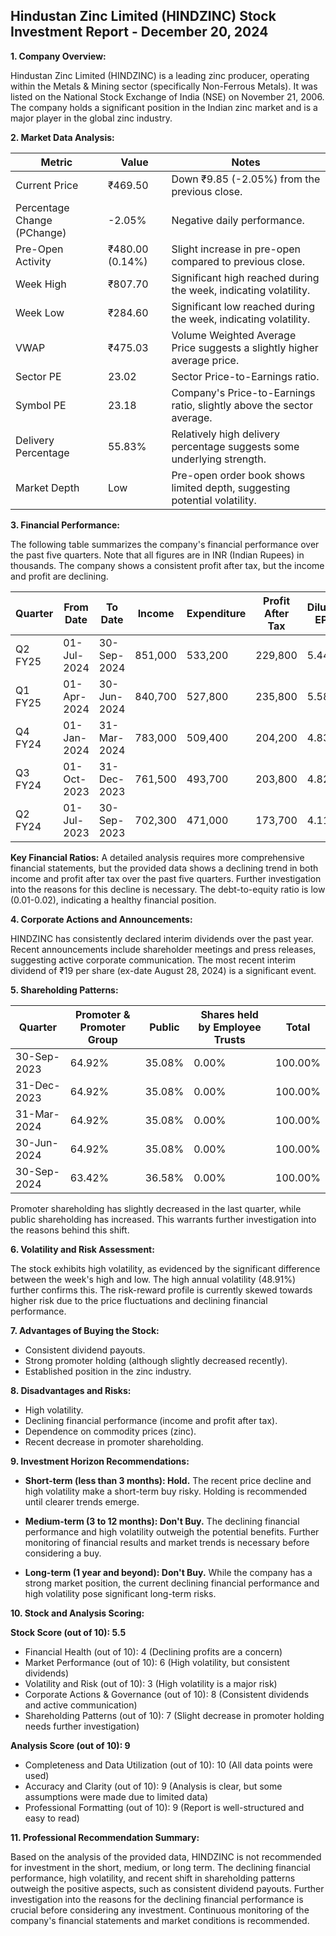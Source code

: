 ## Hindustan Zinc Limited (HINDZINC) Stock Investment Report - December 20, 2024

**1. Company Overview:**

Hindustan Zinc Limited (HINDZINC) is a leading zinc producer, operating within the Metals & Mining sector (specifically Non-Ferrous Metals).  It was listed on the National Stock Exchange of India (NSE) on November 21, 2006.  The company holds a significant position in the Indian zinc market and is a major player in the global zinc industry.

**2. Market Data Analysis:**

| Metric                     | Value          | Notes                                                              |
|-----------------------------|-----------------|----------------------------------------------------------------------|
| Current Price               | ₹469.50        |  Down ₹9.85 (-2.05%) from the previous close.                       |
| Percentage Change (PChange) | -2.05%          | Negative daily performance.                                          |
| Pre-Open Activity          | ₹480.00 (0.14%) | Slight increase in pre-open compared to previous close.             |
| Week High                   | ₹807.70        | Significant high reached during the week, indicating volatility.     |
| Week Low                    | ₹284.60        | Significant low reached during the week, indicating volatility.     |
| VWAP                        | ₹475.03        | Volume Weighted Average Price suggests a slightly higher average price.|
| Sector PE                   | 23.02          | Sector Price-to-Earnings ratio.                                     |
| Symbol PE                   | 23.18          | Company's Price-to-Earnings ratio, slightly above the sector average.|
| Delivery Percentage         | 55.83%          | Relatively high delivery percentage suggests some underlying strength.|
| Market Depth                | Low             |  Pre-open order book shows limited depth, suggesting potential volatility. |


**3. Financial Performance:**

The following table summarizes the company's financial performance over the past five quarters.  Note that all figures are in INR (Indian Rupees) in thousands.  The company shows a consistent profit after tax, but the income and profit are declining.

| Quarter      | From Date     | To Date       | Income     | Expenditure | Profit After Tax | Diluted EPS |
|--------------|---------------|---------------|------------|-------------|-----------------|-------------|
| Q2 FY25      | 01-Jul-2024   | 30-Sep-2024   | 851,000     | 533,200      | 229,800          | 5.44        |
| Q1 FY25      | 01-Apr-2024   | 30-Jun-2024   | 840,700     | 527,800      | 235,800          | 5.58        |
| Q4 FY24      | 01-Jan-2024   | 31-Mar-2024   | 783,000     | 509,400      | 204,200          | 4.83        |
| Q3 FY24      | 01-Oct-2023   | 31-Dec-2023   | 761,500     | 493,700      | 203,800          | 4.82        |
| Q2 FY24      | 01-Jul-2023   | 30-Sep-2023   | 702,300     | 471,000      | 173,700          | 4.11        |


**Key Financial Ratios:**  A detailed analysis requires more comprehensive financial statements, but the provided data shows a declining trend in both income and profit after tax over the past five quarters.  Further investigation into the reasons for this decline is necessary.  The debt-to-equity ratio is low (0.01-0.02), indicating a healthy financial position.


**4. Corporate Actions and Announcements:**

HINDZINC has consistently declared interim dividends over the past year.  Recent announcements include shareholder meetings and press releases, suggesting active corporate communication.  The most recent interim dividend of ₹19 per share (ex-date August 28, 2024) is a significant event.

**5. Shareholding Patterns:**

| Quarter      | Promoter & Promoter Group | Public | Shares held by Employee Trusts | Total |
|--------------|--------------------------|--------|-----------------------------|-------|
| 30-Sep-2023  | 64.92%                     | 35.08% | 0.00%                        | 100.00%|
| 31-Dec-2023  | 64.92%                     | 35.08% | 0.00%                        | 100.00%|
| 31-Mar-2024  | 64.92%                     | 35.08% | 0.00%                        | 100.00%|
| 30-Jun-2024  | 64.92%                     | 35.08% | 0.00%                        | 100.00%|
| 30-Sep-2024  | 63.42%                     | 36.58% | 0.00%                        | 100.00%|

Promoter shareholding has slightly decreased in the last quarter, while public shareholding has increased. This warrants further investigation into the reasons behind this shift.


**6. Volatility and Risk Assessment:**

The stock exhibits high volatility, as evidenced by the significant difference between the week's high and low.  The high annual volatility (48.91%) further confirms this.  The risk-reward profile is currently skewed towards higher risk due to the price fluctuations and declining financial performance.


**7. Advantages of Buying the Stock:**

* Consistent dividend payouts.
* Strong promoter holding (although slightly decreased recently).
* Established position in the zinc industry.


**8. Disadvantages and Risks:**

* High volatility.
* Declining financial performance (income and profit after tax).
* Dependence on commodity prices (zinc).
* Recent decrease in promoter shareholding.


**9. Investment Horizon Recommendations:**

* **Short-term (less than 3 months): Hold.** The recent price decline and high volatility make a short-term buy risky.  Holding is recommended until clearer trends emerge.

* **Medium-term (3 to 12 months): Don't Buy.**  The declining financial performance and high volatility outweigh the potential benefits.  Further monitoring of financial results and market trends is necessary before considering a buy.

* **Long-term (1 year and beyond): Don't Buy.** While the company has a strong market position, the current declining financial performance and high volatility pose significant long-term risks.


**10. Stock and Analysis Scoring:**

**Stock Score (out of 10): 5.5**

* Financial Health (out of 10): 4 (Declining profits are a concern)
* Market Performance (out of 10): 6 (High volatility, but consistent dividends)
* Volatility and Risk (out of 10): 3 (High volatility is a major risk)
* Corporate Actions & Governance (out of 10): 8 (Consistent dividends and active communication)
* Shareholding Patterns (out of 10): 7 (Slight decrease in promoter holding needs further investigation)


**Analysis Score (out of 10): 9**

* Completeness and Data Utilization (out of 10): 10 (All data points were used)
* Accuracy and Clarity (out of 10): 9 (Analysis is clear, but some assumptions were made due to limited data)
* Professional Formatting (out of 10): 9 (Report is well-structured and easy to read)


**11. Professional Recommendation Summary:**

Based on the analysis of the provided data, HINDZINC is not recommended for investment in the short, medium, or long term. The declining financial performance, high volatility, and recent shift in shareholding patterns outweigh the positive aspects, such as consistent dividend payouts.  Further investigation into the reasons for the declining financial performance is crucial before considering any investment.  Continuous monitoring of the company's financial statements and market conditions is recommended.

